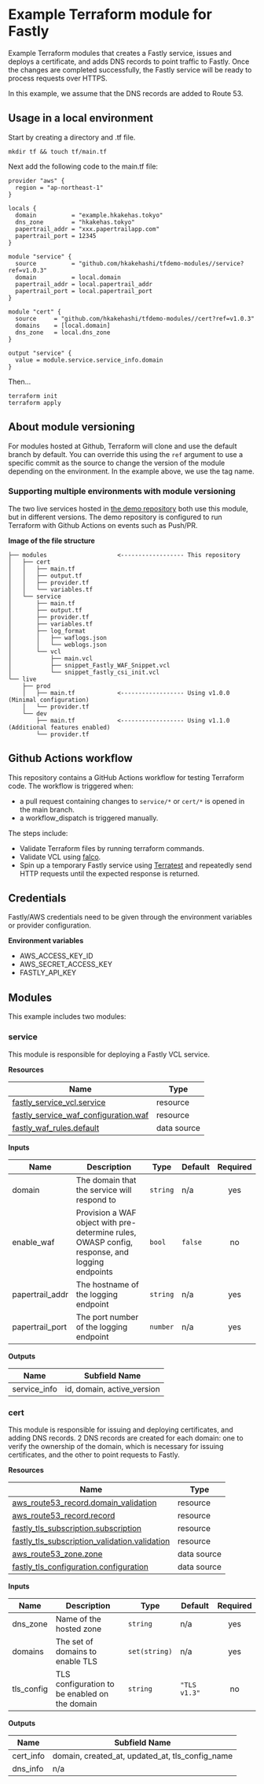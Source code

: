 # Example Terraform module for Fastly

Example Terraform modules that creates a Fastly service, issues and deploys a certificate, and adds DNS records to point traffic to Fastly. Once the changes are completed successfully, the Fastly service will be ready to process requests over HTTPS.

In this example, we assume that the DNS records are added to Route 53.

## Usage in a local environment

Start by creating a directory and .tf file.

```
mkdir tf && touch tf/main.tf
```

Next add the following code to the main.tf file:

```hcl
provider "aws" {
  region = "ap-northeast-1"
}

locals {
  domain          = "example.hkakehas.tokyo"
  dns_zone        = "hkakehas.tokyo"
  papertrail_addr = "xxx.papertrailapp.com"
  papertrail_port = 12345
}

module "service" {
  source          = "github.com/hkakehashi/tfdemo-modules//service?ref=v1.0.3"
  domain          = local.domain
  papertrail_addr = local.papertrail_addr
  papertrail_port = local.papertrail_port
}

module "cert" {
  source     = "github.com/hkakehashi/tfdemo-modules//cert?ref=v1.0.3"
  domains    = [local.domain]
  dns_zone   = local.dns_zone
}

output "service" {
  value = module.service.service_info.domain
}
```

Then...

```
terraform init
terraform apply
```

## About module versioning

For modules hosted at Github, Terraform will clone and use the default branch by default. You can override this using the `ref` argument to use a specific commit as the source to change the version of the module depending on the environment. In the example above, we use the tag name.

### Supporting multiple environments with module versioning

The two live services hosted in [the demo repository](https://github.com/hkakehashi/tfdemo-live) both use this module, but in different versions. The demo repository is configured to run Terraform with Github Actions on events such as Push/PR.

**Image of the file structure**

```
├── modules                    <------------------ This repository
│   ├── cert
│   │   ├── main.tf
│   │   ├── output.tf
│   │   ├── provider.tf
│   │   └── variables.tf
│   └── service
│       ├── main.tf
│       ├── output.tf
│       ├── provider.tf
│       ├── variables.tf
│       ├── log_format
│       │   ├── waflogs.json
│       │   └── weblogs.json
│       └── vcl
│           ├── main.vcl
│           ├── snippet_Fastly_WAF_Snippet.vcl
│           └── snippet_fastly_csi_init.vcl
└── live
    ├── prod
    │   ├── main.tf            <------------------ Using v1.0.0 (Minimal configuration)
    │   └── provider.tf
    └── dev
        ├── main.tf            <------------------ Using v1.1.0 (Additional features enabled)
        └── provider.tf
```

## Github Actions workflow

This repository contains a GitHub Actions workflow for testing Terraform code. The workflow is triggered when:

- a pull request containing changes to `service/*` or `cert/*` is opened in the main branch.
- a workflow_dispatch is triggered manually.

The steps include:

- Validate Terraform files by running terraform commands.
- Validate VCL using [falco](https://github.com/ysugimoto/falco).
- Spin up a temporary Fastly service using [Terratest](https://github.com/gruntwork-io/terratest) and repeatedly send HTTP requests until the expected response is returned.

## Credentials

Fastly/AWS credentials need to be given through the environment variables or provider configuration.

**Environment variables**

- AWS_ACCESS_KEY_ID
- AWS_SECRET_ACCESS_KEY
- FASTLY_API_KEY

## Modules

This example includes two modules:

### service

This module is responsible for deploying a Fastly VCL service.

**Resources**

| Name                                                                                                                                          | Type        |
| --------------------------------------------------------------------------------------------------------------------------------------------- | ----------- |
| [fastly_service_vcl.service](https://registry.terraform.io/providers/fastly/fastly/latest/docs/resources/service_vcl)                         | resource    |
| [fastly_service_waf_configuration.waf](https://registry.terraform.io/providers/fastly/fastly/latest/docs/resources/service_waf_configuration) | resource    |
| [fastly_waf_rules.default](https://registry.terraform.io/providers/fastly/fastly/latest/docs/data-sources/waf_rules)                          | data source |

**Inputs**

| Name            | Description                                                                                    | Type     | Default | Required |
| --------------- | ---------------------------------------------------------------------------------------------- | -------- | ------- | :------: |
| domain          | The domain that the service will respond to                                                    | `string` | n/a     |   yes    |
| enable_waf      | Provision a WAF object with pre-determine rules, OWASP config, response, and logging endpoints | `bool`   | `false` |    no    |
| papertrail_addr | The hostname of the logging endpoint                                                           | `string` | n/a     |   yes    |
| papertrail_port | The port number of the logging endpoint                                                        | `number` | n/a     |   yes    |

**Outputs**

| Name         | Subfield Name              |
| ------------ | -------------------------- |
| service_info | id, domain, active_version |

### cert

This module is responsible for issuing and deploying certificates, and adding DNS records. 2 DNS records are created for each domain: one to verify the ownership of the domain, which is necessary for issuing certificates, and the other to point requests to Fastly.

**Resources**

| Name                                                                                                                                                     | Type        |
| -------------------------------------------------------------------------------------------------------------------------------------------------------- | ----------- |
| [aws_route53_record.domain_validation](https://registry.terraform.io/providers/hashicorp/aws/latest/docs/resources/route53_record)                       | resource    |
| [aws_route53_record.record](https://registry.terraform.io/providers/hashicorp/aws/latest/docs/resources/route53_record)                                  | resource    |
| [fastly_tls_subscription.subscription](https://registry.terraform.io/providers/fastly/fastly/latest/docs/resources/tls_subscription)                     | resource    |
| [fastly_tls_subscription_validation.validation](https://registry.terraform.io/providers/fastly/fastly/latest/docs/resources/tls_subscription_validation) | resource    |
| [aws_route53_zone.zone](https://registry.terraform.io/providers/hashicorp/aws/latest/docs/data-sources/route53_zone)                                     | data source |
| [fastly_tls_configuration.configuration](https://registry.terraform.io/providers/fastly/fastly/latest/docs/data-sources/tls_configuration)               | data source |

**Inputs**

| Name       | Description                                   | Type          | Default      | Required |
| ---------- | --------------------------------------------- | ------------- | ------------ | :------: |
| dns_zone   | Name of the hosted zone                       | `string`      | n/a          |   yes    |
| domains    | The set of domains to enable TLS              | `set(string)` | n/a          |   yes    |
| tls_config | TLS configuration to be enabled on the domain | `string`      | `"TLS v1.3"` |    no    |

**Outputs**

| Name      | Subfield Name                                   |
| --------- | ----------------------------------------------- |
| cert_info | domain, created_at, updated_at, tls_config_name |
| dns_info  | n/a                                             |
